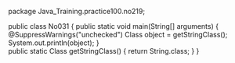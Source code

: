 package Java_Training.practice100.no219;

public class No031 {
	public static void main(String[] arguments) {
        @SuppressWarnings("unchecked")
        Class<String> object = getStringClass();
        System.out.println(object);
    }  
    public static Class getStringClass() {
        return String.class;
    }
}   